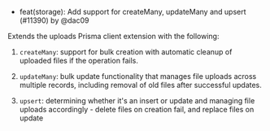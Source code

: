 - feat(storage): Add support for createMany, updateMany and upsert (#11390) by @dac09

Extends the uploads Prisma client extension with the following:

1. `createMany`: support for bulk creation with automatic cleanup of uploaded files if the operation fails.

2. `updateMany`: bulk update functionality that manages file uploads across multiple records, including removal of old files after successful updates.

3. `upsert`: determining whether it's an insert or update and managing file uploads accordingly - delete files on creation fail, and replace files on update
